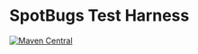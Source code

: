 # SpotBugs Test Harness

[![Maven Central](https://maven-badges.herokuapp.com/maven-central/com.github.spotbugs/test-harness/badge.svg)](https://maven-badges.herokuapp.com/maven-central/com.github.spotbugs/test-harness)
